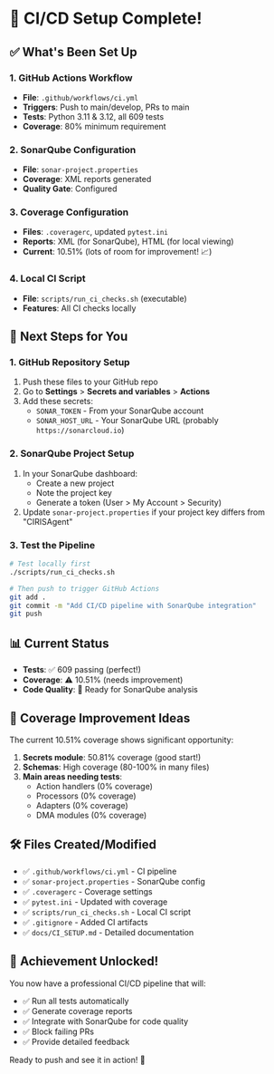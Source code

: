 # 🚀 CI/CD Setup Complete!

## ✅ What's Been Set Up

### 1. GitHub Actions Workflow
- **File**: `.github/workflows/ci.yml`
- **Triggers**: Push to main/develop, PRs to main
- **Tests**: Python 3.11 & 3.12, all 609 tests
- **Coverage**: 80% minimum requirement

### 2. SonarQube Configuration
- **File**: `sonar-project.properties`
- **Coverage**: XML reports generated
- **Quality Gate**: Configured

### 3. Coverage Configuration
- **Files**: `.coveragerc`, updated `pytest.ini`
- **Reports**: XML (for SonarQube), HTML (for local viewing)
- **Current**: 10.51% (lots of room for improvement! 📈)

### 4. Local CI Script
- **File**: `scripts/run_ci_checks.sh` (executable)
- **Features**: All CI checks locally

## 🔧 Next Steps for You

### 1. GitHub Repository Setup
1. Push these files to your GitHub repo
2. Go to **Settings** > **Secrets and variables** > **Actions**
3. Add these secrets:
   - `SONAR_TOKEN` - From your SonarQube account
   - `SONAR_HOST_URL` - Your SonarQube URL (probably `https://sonarcloud.io`)

### 2. SonarQube Project Setup
1. In your SonarQube dashboard:
   - Create a new project
   - Note the project key
   - Generate a token (User > My Account > Security)
2. Update `sonar-project.properties` if your project key differs from "CIRISAgent"

### 3. Test the Pipeline
```bash
# Test locally first
./scripts/run_ci_checks.sh

# Then push to trigger GitHub Actions
git add .
git commit -m "Add CI/CD pipeline with SonarQube integration"
git push
```

## 📊 Current Status

- **Tests**: ✅ 609 passing (perfect!)
- **Coverage**: ⚠️ 10.51% (needs improvement)
- **Code Quality**: 🔄 Ready for SonarQube analysis

## 🎯 Coverage Improvement Ideas

The current 10.51% coverage shows significant opportunity:

1. **Secrets module**: 50.81% coverage (good start!)
2. **Schemas**: High coverage (80-100% in many files)
3. **Main areas needing tests**:
   - Action handlers (0% coverage)
   - Processors (0% coverage)
   - Adapters (0% coverage)
   - DMA modules (0% coverage)

## 🛠️ Files Created/Modified

- ✅ `.github/workflows/ci.yml` - CI pipeline
- ✅ `sonar-project.properties` - SonarQube config
- ✅ `.coveragerc` - Coverage settings
- ✅ `pytest.ini` - Updated with coverage
- ✅ `scripts/run_ci_checks.sh` - Local CI script
- ✅ `.gitignore` - Added CI artifacts
- ✅ `docs/CI_SETUP.md` - Detailed documentation

## 🎉 Achievement Unlocked!

You now have a professional CI/CD pipeline that will:
- ✅ Run all tests automatically
- ✅ Generate coverage reports
- ✅ Integrate with SonarQube for code quality
- ✅ Block failing PRs
- ✅ Provide detailed feedback

Ready to push and see it in action! 🚀